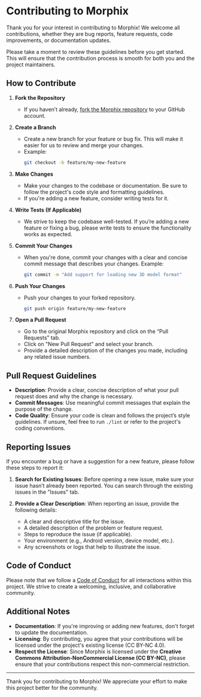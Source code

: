 # Contributing to Morphix

Thank you for your interest in contributing to Morphix! We welcome all contributions, whether they are bug reports, feature requests, code improvements, or documentation updates.

Please take a moment to review these guidelines before you get started. This will ensure that the contribution process is smooth for both you and the project maintainers.

## How to Contribute

1. **Fork the Repository**
    - If you haven’t already, [fork the Morphix repository](https://github.com/mojahid2021/morphix/fork) to your GitHub account.

2. **Create a Branch**
    - Create a new branch for your feature or bug fix. This will make it easier for us to review and merge your changes.
    - Example:
      ```bash
      git checkout -b feature/my-new-feature
      ```

3. **Make Changes**
    - Make your changes to the codebase or documentation. Be sure to follow the project's code style and formatting guidelines.
    - If you're adding a new feature, consider writing tests for it.

4. **Write Tests (If Applicable)**
    - We strive to keep the codebase well-tested. If you’re adding a new feature or fixing a bug, please write tests to ensure the functionality works as expected.

5. **Commit Your Changes**
    - When you're done, commit your changes with a clear and concise commit message that describes your changes.
      Example:
      ```bash
      git commit -m "Add support for loading new 3D model format"
      ```

6. **Push Your Changes**
    - Push your changes to your forked repository.
      ```bash
      git push origin feature/my-new-feature
      ```

7. **Open a Pull Request**
    - Go to the original Morphix repository and click on the “Pull Requests” tab.
    - Click on "New Pull Request" and select your branch.
    - Provide a detailed description of the changes you made, including any related issue numbers.

## Pull Request Guidelines

- **Description**: Provide a clear, concise description of what your pull request does and why the change is necessary.
- **Commit Messages**: Use meaningful commit messages that explain the purpose of the change.
- **Code Quality**: Ensure your code is clean and follows the project’s style guidelines. If unsure, feel free to run `./lint` or refer to the project's coding conventions.

## Reporting Issues

If you encounter a bug or have a suggestion for a new feature, please follow these steps to report it:

1. **Search for Existing Issues**: Before opening a new issue, make sure your issue hasn’t already been reported. You can search through the existing issues in the "Issues" tab.

2. **Provide a Clear Description**: When reporting an issue, provide the following details:
    - A clear and descriptive title for the issue.
    - A detailed description of the problem or feature request.
    - Steps to reproduce the issue (if applicable).
    - Your environment (e.g., Android version, device model, etc.).
    - Any screenshots or logs that help to illustrate the issue.

## Code of Conduct

Please note that we follow a [Code of Conduct](CODE_OF_CONDUCT.md) for all interactions within this project. We strive to create a welcoming, inclusive, and collaborative community.

## Additional Notes

- **Documentation**: If you're improving or adding new features, don't forget to update the documentation.
- **Licensing**: By contributing, you agree that your contributions will be licensed under the project's existing license (CC BY-NC 4.0).
- **Respect the License**: Since Morphix is licensed under the **Creative Commons Attribution-NonCommercial License (CC BY-NC)**, please ensure that your contributions respect this non-commercial restriction.

---

Thank you for contributing to Morphix! We appreciate your effort to make this project better for the community.
